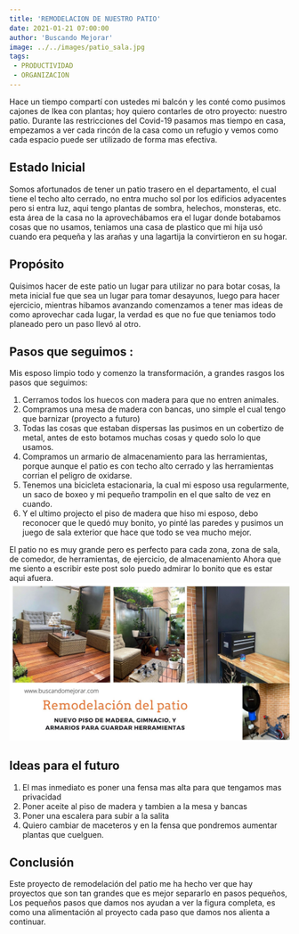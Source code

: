 ```yaml
---
title: 'REMODELACION DE NUESTRO PATIO'
date: 2021-01-21 07:00:00
author: 'Buscando Mejorar'
image: ../../images/patio_sala.jpg
tags:
 - PRODUCTIVIDAD
 - ORGANIZACION
---
```

Hace un tiempo compartí con ustedes mi balcón y les conté como pusimos cajones de Ikea con plantas; hoy quiero contarles de otro proyecto: nuestro patio. Durante las restricciones del Covid-19 pasamos mas tiempo en casa, empezamos a ver cada rincón de la casa como un refugio y vemos como cada espacio puede ser utilizado de forma mas efectiva.

## Estado Inicial
Somos afortunados de tener un patio trasero en el departamento, el cual tiene el techo alto cerrado, no entra mucho sol por los edificios adyacentes pero si entra luz, aqui tengo plantas de sombra, helechos, monsteras, etc. esta área de la casa no la aprovechábamos era el lugar donde botabamos cosas que no usamos, teniamos una casa de plastico que mi hija usó cuando era pequeña y las arañas y una lagartija la convirtieron en su hogar. 

## Propósito
Quisimos hacer de este patio un lugar para utilizar no para botar cosas, la meta inicial fue que sea un lugar para tomar desayunos, luego para hacer ejercicio, mientras hibamos avanzando comenzamos a tener mas ideas de como aprovechar cada lugar, la verdad es que no fue que teniamos todo planeado pero un paso llevó al otro.

## Pasos que seguimos :
Mis esposo limpio todo y comenzo la transformación, a grandes rasgos los pasos que seguimos:
1. Cerramos todos los huecos con madera para que no entren animales.
2. Compramos una mesa de madera con bancas, uno simple el cual tengo que barnizar (proyecto a futuro)
3. Todas las cosas que estaban dispersas las pusimos en un cobertizo de metal, antes de esto botamos muchas cosas y quedo solo lo que usamos. 
4. Compramos un armario de almacenamiento para las herramientas, porque aunque el patio es con techo alto cerrado y las herramientas corrian el peligro de oxidarse. 
5. Tenemos una bicicleta estacionaria, la cual mi esposo usa regularmente, un saco de boxeo y mi pequeño trampolin en el que salto de vez en cuando. 
6. Y el ultimo projecto el piso de madera que hiso mi esposo, debo reconocer que le quedó muy bonito, yo pinté las paredes y pusimos un juego de sala exterior que hace que todo se vea mucho mejor.  

El patio no es muy grande pero es perfecto para cada zona, zona de sala, de comedor, de herramientas, de ejercicio, de almacenamiento 
Ahora que me siento a escribir este post solo puedo admirar lo bonito que es estar aqui afuera.
![](../../images/patio_colage.jpg)

## Ideas para el futuro

 1. El mas inmediato es poner una fensa mas alta para que tengamos mas privacidad 
 2. Poner aceite al piso de madera y tambien a la mesa y bancas 
 3. Poner una escalera para subir a la salita 
 4. Quiero cambiar de maceteros y en la fensa que pondremos aumentar plantas que cuelguen.

## Conclusión
Este proyecto de remodelación del patio me ha hecho ver que hay proyectos que son tan grandes que es mejor separarlo en pasos pequeños, Los pequeños pasos que damos nos ayudan a ver la figura completa, es como una alimentación al proyecto cada paso que damos nos alienta a continuar.
